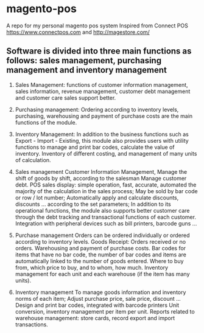 # magento-pos
A repo for my personal magento pos system
Inspired from Connect POS https://www.connectpos.com and http://magestore.com/

## Software is divided into three main functions as follows: sales management, purchasing management and inventory management

1. Sales Management: functions of customer information management, sales information, revenue management, customer debt management and customer care sales support better.

2. Purchasing management: Ordering according to inventory levels, purchasing, warehousing and payment of purchase costs are the main functions of the module.

3. Inventory Management: In addition to the business functions such as Export - Import - Existing, this module also provides users with utility functions to manage and print bar codes, calculate the value of inventory. Inventory of different costing, and management of many units of calculation.

1. Sales management
Customer Information Management,
Manage the shift of goods by shift, according to the salesman
Manage customer debt.
POS sales display: simple operation, fast, accurate, automated the majority of the calculation in the sales process;
May be sold by bar code or row / lot number;
Automatically apply and calculate discounts, discounts ... according to the set parameters;
In addition to its operational functions, the module also supports better customer care through the debt tracking and transactional functions of each customer.
Integration with peripheral devices such as bill printers, barcode guns ...

2. Purchase management
Orders can be ordered individually or ordered according to inventory levels.
Goods Receipt: Orders received or no orders.
Warehousing and payment of purchase costs.
Bar codes for items that have no bar code, the number of bar codes and items are automatically linked to the number of goods entered.
Where to buy from, which price to buy, and to whom, how much.
Inventory management for each unit and each warehouse (if the item has many units).

3. Inventory management
To manage goods information and inventory norms of each item;
Adjust purchase price, sale price, discount ...
Design and print bar codes, integrated with barcode printers
Unit conversion, inventory management per item per unit.
Reports related to warehouse management: store cards, record export and import transactions.
